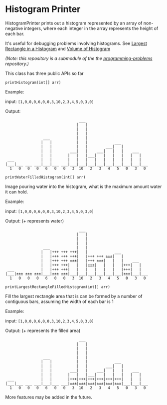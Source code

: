 # Histogram Printer

HistogramPrinter prints out a histogram represented by an array of non-negative integers, 
where each integer in the array represents the height of each bar.

It's useful for debugging problems involving histograms. See [Largest Rectangle in a Histogram](https://github.com/shane030716/programming-problems#largest-rectangle-in-a-histogram) and [Volume of Histogram](https://github.com/shane030716/programming-problems#volume-of-histogram)

*(Note: this repository is a submodule of the the [programming-problems](https://github.com/shane030716/programming-problems/tree/master/src/util) repository.)*

This class has three public APIs so far

`printHistogram(int[] arr)`

Example: 

input: `[1,0,0,0,6,0,0,3,10,2,3,4,5,0,3,0]`

Output: 
```
                                 ___                            
                                |   |                           
                                |   |                           
                                |   |                           
                 ___            |   |                           
                |   |           |   |            ___            
                |   |           |   |        ___|   |           
                |   |        ___|   |    ___|   |   |    ___    
                |   |       |   |   |___|   |   |   |   |   |   
 ___            |   |       |   |   |   |   |   |   |   |   |   
|___|___ ___ ___|___|___ ___|___|___|___|___|___|___|___|___|___
  1   0   0   0   6   0   0   3  10   2   3   4   5   0   3   0
```  
`printWaterFilledHistogram(int[] arr)`

Image pouring water into the histogram, what is the maximum amount water it can hold.

Example: 

input: `[1,0,0,0,6,0,0,3,10,2,3,4,5,0,3,0]`

Output: (+ represents water)
```
                                 ___                            
                                |   |                           
                                |   |                           
                                |   |                           
                 ___            |   |                           
                |   |+++ +++ +++|   |            ___            
                |   |+++ +++ +++|   |+++ +++ ±±±|   |           
                |   |+++ +++ ±±±|   |+++ ±±±|   |   |    ___    
                |   |+++ +++|   |   |±±±|   |   |   |+++|   |   
 ___            |   |+++ +++|   |   |   |   |   |   |+++|   |   
|___|±±± ±±± ±±±|___|±±± ±±±|___|___|___|___|___|___|±±±|___|___
  1   0   0   0   6   0   0   3  10   2   3   4   5   0   3   0
```

`printLargestRectangleFilledHistogram(int[] arr)`

Fill the largest rectangle area that is can be formed by a number of contiguous bars, assuming the width of each bar is 1

Example: 

input: `[1,0,0,0,6,0,0,3,10,2,3,4,5,0,3,0]`

Output: (+ represents the filled area)
```
                                 ___                            
                                |   |                           
                                |   |                           
                                |   |                           
                 ___            |   |                           
                |   |           |   |            ___            
                |   |           |   |        ___|   |           
                |   |        ___|   |    ___|   |   |    ___    
                |   |       |   |   |___|   |   |   |   |   |   
 ___            |   |       |+++|+++|+++|+++|+++|+++|   |   |   
|___|___ ___ ___|___|___ ___|±±±|±±±|±±±|±±±|±±±|±±±|___|___|___
  1   0   0   0   6   0   0   3  10   2   3   4   5   0   3   0 
```

More features may be added in the future.
